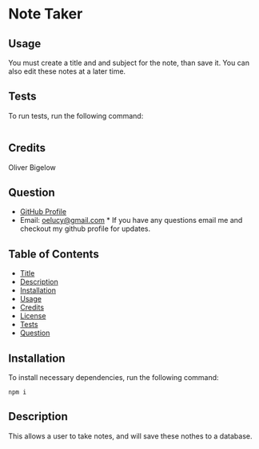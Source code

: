 # Note Taker

## Usage

You must create a title and and subject for the note, than save it. You can also edit these notes at a later time.

## Tests

To run tests, run the following command:

```npm test

```

## Credits

Oliver Bigelow

## Question

- [GitHub Profile](https://github.com/obigelow)
- Email: oelucy@gmail.com \* If you have any questions email me and checkout my github profile for updates.

## Table of Contents

- [Title](#note-taker)
- [Description](#Description)
- [Installation](#Installation)
- [Usage](#Usage)
- [Credits](#Credits)
- [License](#License)
- [Tests](#Tests)
- [Question](#Question)

## Installation

To install necessary dependencies, run the following command:

```
npm i
```

## Description

This allows a user to take notes, and will save these nothes to a database.
